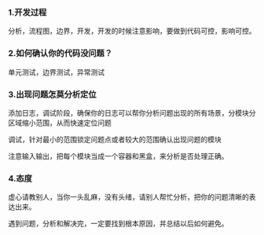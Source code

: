### 1.开发过程

  分析，流程图，边界，开发，开发的时候注意影响，要做到代码可控，影响可控。

### 2.如何确认你的代码没问题？

  单元测试，边界测试，异常测试

### 3.出现问题怎莫分析定位

  添加日志，调试阶段，确保你的日志可以帮你分析问题出现的所有场景，分模块分区域缩小范围，从而快速定位问题

 调试，针对最小的范围锁定问题点或者较大的范围确认出现问题的模块

 注意输入输出，把每个模块当成一个容器和黑盒，来分析是否处理正确。

### 4.态度

虚心请教别人，当你一头乱麻，没有头绪，请别人帮忙分析，把你的问题清晰的表达出来。

遇到问题，分析和解决完，一定要找到根本原因，并总结以后如何避免。


